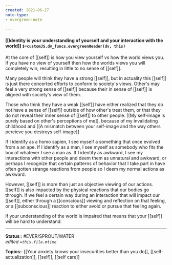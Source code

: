 ```yaml
---
created: 2021-06-27
note-type: 
- evergreen-note

---
```


#### [[Identity is your understanding of yourself and your interaction with the world]] `$=customJS.dv_funcs.evergreenHeader(dv, this)`

At the core of [[self]] is how you view yourself vs how the world views you. If you have no view of yourself then how the worlds views you will completely win, resulting in little to no sense of [[self]]. 

Many people will think they have a strong [[self]], but in actuality this [[self]] is just there concerted efforts to conform to society's views. Other's may feel a very strong sense of [[self]] because their in sense of [[self]] is aligned with society's view of them.

Those who think they have a weak [[self]] have either realized that they do not have a sense of [[self]] outside of how other's treat them, or that they do not reveal their inner sense of [[self]] to other people. [[My self-image is purely based on other's perceptions of me]], because of my invalidating childhood and [[A mismatch between your self-image and the way others percieve you destroys self-image]] 

If I identify as a homo sapien, I see myself a something that once evolved from a an ape. If I identify as a man, I see myself as somebody who fits the box of whatever I see a man as. If I identify as awkward, I see my interactions with other people and deem them as unnatural and awkward, or perhaps I recognize that certain patterns of behavior that I take part in have often gotten strange reactions from people so I deem my normal actions as awkward. 

However, [[self]] is more than just an objective viewing of our actions. [[self]] is also impacted by the physical reactions that our bodies go through. If we feel a certain way during an interaction that will impact our [[self]], either through a [[conscious]] viewing and reflection on that feeling, or a [[subconscious]] reaction to either avoid or pursue that feeling again. 

If your understanding of the world is impaired that means that your [[self]] will be hard to understand.

---

**Status**:: #EVER/SPROUT/WATER   
*edited `=this.file.mtime`*

**Topics**:: [[Your anxiety knows your insecurities better than you do]], [[self-actualization]], [[self]], [[self care]] 
	
